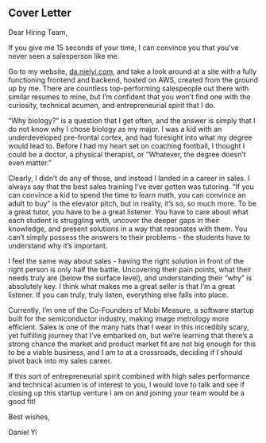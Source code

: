 ## Cover Letter

Dear Hiring Team,

If you give me 15 seconds of your time, I can convince you that you’ve never seen a salesperson like me.

Go to my website, [da.nielyi.com](https://da.nielyi.com), and take a look around at a site with a fully functioning frontend and backend, hosted on AWS, created from the ground up by me. There are countless top-performing salespeople out there with similar resumes to mine, but I’m confident that you won’t find one with the curiosity, technical acumen, and entrepreneurial spirit that I do.

“Why biology?” is a question that I get often, and the answer is simply that I do not know why I chose biology as my major. I was a kid with an underdeveloped pre-frontal cortex, and had foresight into what my degree would lead to. Before I had my heart set on coaching football, I thought I could be a doctor, a physical therapist, or “Whatever, the degree doesn’t even matter.”

Clearly, I didn’t do any of those, and instead I landed in a career in sales. I always say that the best sales training I’ve ever gotten was tutoring. “If you can convince a kid to spend the time to learn math, you can convince an adult to buy” is the elevator pitch, but in reality, it’s so, so much more. To be a great tutor, you have to be a great listener. You have to care about what each student is struggling with, uncover the deeper gaps in their knowledge, and present solutions in a way that resonates with them. You can’t simply possess the answers to their problems - the students have to understand why it’s important.

I feel the same way about sales - having the right solution in front of the right person is only half the battle. Uncovering their pain points, what their needs truly are (below the surface level), and understanding their “why” is absolutely key. I think what makes me a great seller is that I’m a great listener. If you can truly, truly listen, everything else falls into place.

Currently, I’m one of the Co-Founders of Mobi Measure, a software startup built for the semiconductor industry, making image metrology more efficient. Sales is one of the many hats that I wear in this incredibly scary, yet fulfilling journey that I’ve embarked on, but we’re learning that there’s a strong chance the market and product market fit are not big enough for this to be a viable business, and I am to at a crossroads, deciding if I should pivot back into my sales career.

If this sort of entrepreneurial spirit combined with high sales performance and technical acumen is of interest to you, I would love to talk and see if closing up this startup venture I am on and joining your team would be a good fit!

Best wishes,

Daniel Yi


